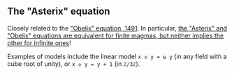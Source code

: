 ## The "Asterix" equation

Closely related to the ["Obelix" equation, 1491](https://teorth.github.io/equational_theories/implications/?1491).  In particular, [the "Asterix" and "Obelix" equations are equivalent for finite magmas, but neither implies the other for infinite ones](https://teorth.github.io/equational_theories/blueprint/infinite-magma-constructions-chapter.html#asterix-section)!

Examples of models include the linear model `x ◇ y = ω y` (in any field with a cube root of unity), or `x ◇ y = y + 1` (in `ℤ/3ℤ`).
